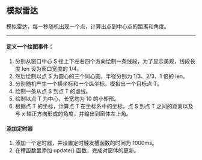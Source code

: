 ## 模拟雷达

模拟雷达，每一秒随机出现一个点，计算出点到中心点的距离和角度。

---

#### 定义一个绘图事件：
1. 分别从窗口中心 S 往上下左右四个方向绘制一条线段，为了显示美观，线段长度 len 设为窗口宽度的 1/4。
2. 然后绘制以点 S 为圆心的三个同心圆，半径分别为 1/3、2/3、1 倍的 len。
3. 分别随机产生一个横坐标和一个纵坐标，模拟出一个目标点 T。
4. 绘制一条从点 S 到点 T 的虚线。
5. 绘制以点 T 为中心，长宽均为 10 的小矩形。
6. 根据点 T 的坐标，计算点 T 在坐标系中的坐标，点 S 到点 T 之间的距离以及与 x 轴正方向形成的角度，并输出到窗体左上角。

#### 添加定时器
1. 添加一个定时器，并设置定时触发槽函数的时间为 1000ms。
2. 在槽函数里添加 update() 函数，完成对窗体的更新。
